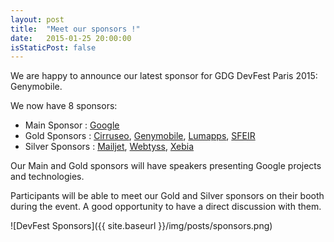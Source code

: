```yaml
---
layout: post
title:  "Meet our sponsors !"
date:   2015-01-25 20:00:00
isStaticPost: false
---
```

We are happy to announce our latest sponsor for GDG DevFest Paris 2015: Genymobile.

We now have 8 sponsors:

* Main Sponsor : [Google](http://www.google.com/)
* Gold Sponsors : [Cirruseo](http://www.cirruseo.com/), [Genymobile](http://www.genymobile.com/), [Lumapps](http://www.lumapps.com/), [SFEIR](http://www.sfeir.com/)
* Silver Sponsors : [Mailjet](https://www.mailjet.com/), [Webtyss](http://www.webtyss.com/), [Xebia](http://xebia.com/)

Our Main and Gold sponsors will have speakers presenting Google projects and technologies.

Participants will be able to meet our Gold and Silver sponsors on their booth during the event. A good opportunity to have a direct discussion with them.

![DevFest Sponsors]({{ site.baseurl }}/img/posts/sponsors.png)
